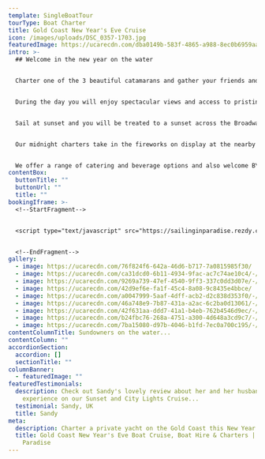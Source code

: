 ```yaml
---
template: SingleBoatTour
tourType: Boat Charter
title: Gold Coast New Year's Eve Cruise
icon: /images/uploads/DSC_0357-1703.jpg
featuredImage: https://ucarecdn.com/dba0149b-583f-4865-a988-8ec0b6959aac/
intro: >-
  ## Welcome in the new year on the water


  Charter one of the 3 beautiful catamarans and gather your friends and family to farewell 2022 in style aboard your own private yacht.   


  During the day you will enjoy spectacular views and access to pristine beaches as the boat arrives at isolated islands surrounded by crystal clear turquoise waters. There are plentiful activities available on board to keep you entertained including Beach Volleyball, Stand Up Paddleboards, Inflatables and Beach Cricket.


  Sail at sunset and you will be treated to a sunset across the Broadwater and over the Gold Coast mountains followed by the twinkling Gold Coast City Skyline by night, simply breath-taking!


  Our midnight charters take in the fireworks on display at the nearby resorts and parks.  


  We offer a range of catering and beverage options and also welcome BYO.
contentBox:
  buttonTitle: ""
  buttonUrl: ""
  title: ""
bookingIframe: >-
  <!--StartFragment-->


  <script type="text/javascript" src="https://sailinginparadise.rezdy.com/pluginJs?script=modal"></script> <a id="button-booking" class="button-booking rezdy rezdy-modal" href="https://sailinginparadise.rezdy.com/productsCalendar/279456?iframe=true" style="background: rgb(24, 60, 133); border: 1px solid rgb(24, 60, 133); color: rgb(255, 255, 255); font: bold 14px / 1 &quot;Helvetica Neue&quot;, Helvetica, Arial, sans-serif; padding: 12px 15px; text-align: center; width: 160px; display: block; text-decoration: none; cursor: pointer;">Book Now</a>


  <!--EndFragment-->
gallery:
  - image: https://ucarecdn.com/76f824f6-642a-46d6-b717-7a0815985f30/
  - image: https://ucarecdn.com/ca31dcd0-6b11-4934-9fac-ac7c74ae10c4/-/preview/-/enhance/39/
  - image: https://ucarecdn.com/9269a739-47ef-4540-9ff3-337c0dd3d07e/-/preview/-/enhance/50/
  - image: https://ucarecdn.com/42d9ef6e-fa1f-45c4-8a08-9c8435e4bbce/
  - image: https://ucarecdn.com/a0047999-5aaf-4dff-acb2-d2c838d353f0/-/preview/-/enhance/25/
  - image: https://ucarecdn.com/46a748e9-7b87-431a-a2ac-6c2ba0d13061/-/preview/-/enhance/50/
  - image: https://ucarecdn.com/42f631aa-ddd7-41a1-b4eb-762b4546d9ec/-/preview/-/enhance/42/
  - image: https://ucarecdn.com/b24fbc76-268a-4751-a300-4d648a3cd9c7/-/preview/-/enhance/50/
  - image: https://ucarecdn.com/7ba15080-d97b-4046-b1fd-7ec0a700c195/-/preview/-/enhance/33/
contentColumnTitle: Sundowners on the water...
contentColumn: ""
accordionSection:
  accordion: []
  sectionTitle: ""
columnBanner:
  - featuredImage: ""
featuredTestimonials:
  description: Check out Sandy's lovely review about her and her husband's
    experience on our Sunset and City Lights Cruise...
  testimonial: Sandy, UK
  title: Sandy
meta:
  description: Charter a private yacht on the Gold Coast this New Year's Eve
  title: Gold Coast New Year's Eve Boat Cruise, Boat Hire & Charters | Sailing in
    Paradise
---
```

